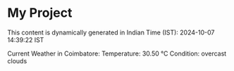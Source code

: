 # My Project

This content is dynamically generated in Indian Time (IST): 2024-10-07 14:39:22 IST


Current Weather in Coimbatore:
Temperature: 30.50 °C
Condition: overcast clouds

